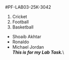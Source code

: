    #PF-LAB03-25K-3042
   
1. Cricket
2. Football
3. Basketball
- Shoaib Akhtar
- Ronaldo
-  Michael Jordan\
***This is for my Lab Task.***\
